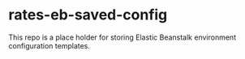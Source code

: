 # rates-eb-saved-config
This repo is a place holder for storing Elastic Beanstalk environment configuration templates. 

